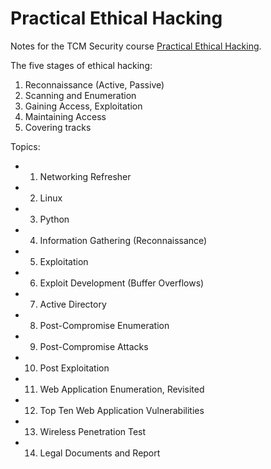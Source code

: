 # Practical Ethical Hacking

Notes for the TCM Security course [Practical Ethical Hacking](https://academy.tcm-sec.com/p/practical-ethical-hacking-the-complete-course).

The five stages of ethical hacking:

  1. Reconnaissance (Active, Passive)
  2. Scanning and Enumeration
  3. Gaining Access, Exploitation
  4. Maintaining Access
  5. Covering tracks

Topics:

* 1. Networking Refresher
* 2. Linux
* 3. Python
* 4. Information Gathering (Reconnaissance)
* 5. Exploitation
* 6. Exploit Development (Buffer Overflows)
* 7. Active Directory
* 8. Post-Compromise Enumeration
* 9. Post-Compromise Attacks
* 10. Post Exploitation
* 11. Web Application Enumeration, Revisited
* 12. Top Ten Web Application Vulnerabilities
* 13. Wireless Penetration Test
* 14. Legal Documents and Report

